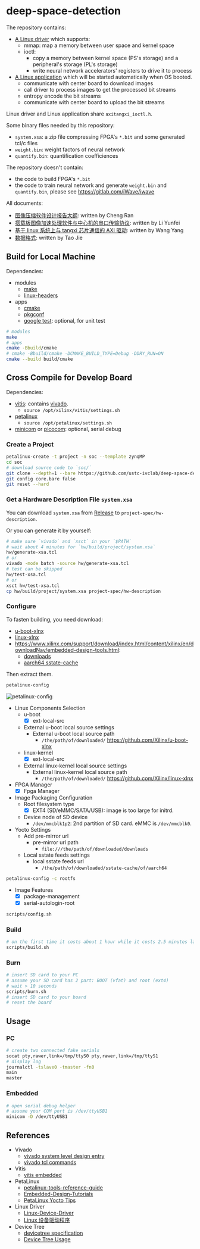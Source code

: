 # deep-space-detection

The repository contains:

- [A Linux driver](project-spec/meta-user/recipes-modules) which supports:
  - mmap: map a memory between user space and kernel space
  - ioctl:
    - copy a memory between kernel space (PS's storage) and a peripheral's
      storage (PL's storage)
    - write neural network accelerators' registers to drive it to process
- [A Linux application](project-spec/meta-user/recipes-apps) which
  will be started automatically when OS booted.
  - communicate with center board to download images
  - call driver to process images to get the processed bit streams
  - entropy encode the bit streams
  - communicate with center board to upload the bit streams

Linux driver and Linux application share `axitangxi_ioctl.h`.

Some binary files needed by this repository:

- `system.xsa`: a zip file compressing FPGA's `*.bit` and some generated tcl/c files
- `weight.bin`: weight factors of neural network
- `quantify.bin`: quantification coefficiences

The repository doesn't contain:

- the code to build FPGA's `*.bit`
- the code to train neural network and generate `weight.bin` and
  `quantify.bin`, please see <https://gitlab.com/iWave/iwave>

All documents:

- [图像压缩软件设计报告大纲](docs/resources/design-report.md): written by Cheng Ran
- [搭载板图像加速处理软件与中心机的串口传输协议](docs/resources/serial-transmission-protocol.md):
  written by Li Yunfei
- [基于 linux 系统上与 tangxi 芯片通信的 AXI 驱动](docs/resources/build.md): written by Wang Yang
- [数据格式](docs/resources/format.md): written by Tao Jie

## Build for Local Machine

Dependencies:

- modules
  - [make](https://www.gnu.org/software/make)
  - [linux-headers](https://archlinux.org/packages/core/x86_64/linux-headers)
- apps
  - [cmake](https://cmake.org)
  - [pkgconf](https://gitea.treehouse.systems/ariadne/pkgconf)
  - [google test](https://github.com/google/googletest): optional, for unit test

```sh
# modules
make
# apps
cmake -Bbuild/cmake
# cmake -Bbuild/cmake -DCMAKE_BUILD_TYPE=Debug -DDRY_RUN=ON
cmake --build build/cmake
```

## Cross Compile for Develop Board

Dependencies:

- [vitis](https://aur.archlinux.org/packages/vitis): contains
  [vivado](https://aur.archlinux.org/packages/vivado).
  - `source /opt/xilinx/vitis/settings.sh`
- [petalinux](https://aur.archlinux.org/packages/petalinux)
  - `source /opt/petalinux/settings.sh`
- [minicom](https://archlinux.org/packages/extra/x86_64/minicom) or
  [picocom](https://archlinux.org/packages/extra/x86_64/picocom): optional,
  serial debug

### Create a Project

<!-- markdownlint-disable MD013 -->

```sh
petalinux-create -t project -n soc --template zynqMP
cd soc
# download source code to `soc/`
git clone --depth=1 --bare https://github.com/ustc-ivclab/deep-space-detection .git
git config core.bare false
git reset --hard
```

<!-- markdownlint-enable MD013 -->

### Get a Hardware Description File `system.xsa`

You can download `system.xsa` from
[Release](https://github.com/ustc-ivclab/deep-space-detection/releases)
to `project-spec/hw-description`.

Or you can generate it by yourself:

```sh
# make sure `vivado` and `xsct` in your `$PATH`
# wait about 4 minutes for `hw/build/project/system.xsa`
hw/generate-xsa.tcl
# or
vivado -mode batch -source hw/generate-xsa.tcl
# test can be skipped
hw/test-xsa.tcl
# or
xsct hw/test-xsa.tcl
cp hw/build/project/system.xsa project-spec/hw-description
```

### Configure

To fasten building, you need download:

- [u-boot-xlnx](https://github.com/Xilinx/u-boot-xlnx/tags)
- [linux-xlnx](https://github.com/Xilinx/linux-xlnx/tags)
- <https://www.xilinx.com/support/download/index.html/content/xilinx/en/downloadNav/embedded-design-tools.html>:
  - [downloads](https://www.xilinx.com/member/forms/download/xef.html?filename=daily-downloads_2023.1_09121239.tar.gz)
  - [aarch64 sstate-cache](https://www.xilinx.com/member/forms/download/xef.html?filename=sstate_aarch64_2023.1_09121239.tar.gz)

Then extract them.

```sh
petalinux-config
```

![petalinux-config](https://github.com/ustc-ivclab/.github/assets/32936898/e0ddb510-d0fb-4db8-92aa-d6feac9da9db)

- Linux Components Selection
  - u-boot
    - [x] ext-local-src
  - External u-boot local source settings
    - External u-boot local source path
      - `/the/path/of/downloaded/` <https://github.com/Xilinx/u-boot-xlnx>
  - linux-kernel
    - [x] ext-local-src
  - External linux-kernel local source settings
    - External linux-kernel local source path
      - `/the/path/of/downloaded/` <https://github.com/Xilinx/linux-xlnx>
- FPGA Manager
  - [x] Fpga Manager
- Image Packaging Configuration
  - Root filesystem type
    - [x] EXT4 (SD/eMMC/SATA/USB): image is too large for initrd.
  - Device node of SD device
    - `/dev/mmcblk1p2`: 2nd partition of SD card. eMMC is `/dev/mmcblk0`.
- Yocto Settings
  - Add pre-mirror url
    - pre-mirror url path
      - `file:///the/path/of/downloaded/downloads`
  - Local sstate feeds settings
    - local sstate feeds url
      - `/the/path/of/downloaded/sstate-cache/of/aarch64`

```sh
petalinux-config -c rootfs
```

- Image Features
  - [x] package-management
  - [x] serial-autologin-root

```sh
scripts/config.sh
```

### Build

```sh
# on the first time it costs about 1 hour while it costs 2.5 minutes later
scripts/build.sh
```

### Burn

```sh
# insert SD card to your PC
# assume your SD card has 2 part: BOOT (vfat) and root (ext4)
# wait > 10 seconds
scripts/burn.sh
# insert SD card to your board
# reset the board
```

## Usage

### PC

```sh
# create two connected fake serials
socat pty,rawer,link=/tmp/ttyS0 pty,rawer,link=/tmp/ttyS1
# display log
journalctl -tslave0 -tmaster -fn0
main
master
```

### Embedded

```sh
# open serial debug helper
# assume your COM port is /dev/ttyUSB1
minicom -D /dev/ttyUSB1
```

## References

- Vivado
  - [vivado system level design entry](https://docs.xilinx.com/r/en-US/ug895-vivado-system-level-design-entry)
  - [vivado tcl commands](https://docs.xilinx.com/r/en-US/ug835-vivado-tcl-commands)
- Vitis
  - [vitis embedded](https://docs.xilinx.com/r/en-US/ug1400-vitis-embedded)
- PetaLinux
  - [petalinux-tools-reference-guide](https://docs.xilinx.com/r/en-US/ug1144-petalinux-tools-reference-guide/Menuconfig-Corruption-for-Kernel-and-U-Boot)
  - [Embedded-Design-Tutorials](https://xilinx.github.io/Embedded-Design-Tutorials/docs/2021.2/build/html/docs/Introduction/ZynqMPSoC-EDT/1-introduction.html)
  - [PetaLinux Yocto Tips](https://xilinx-wiki.atlassian.net/wiki/spaces/A/pages/18842475/PetaLinux+Yocto+Tips)
- Linux Driver
  - [Linux-Device-Driver](https://github.com/d0u9/Linux-Device-Driver)
  - [Linux 设备驱动程序](<https://github.com/stelectronic/doc/blob/master/Linux%E8%AE%BE%E5%A4%87%E9%A9%B1%E5%8A%A8%E7%A8%8B%E5%BA%8F(%E4%B8%AD%E6%96%87%E7%89%88%E7%AC%AC%E4%B8%89%E7%89%88%E5%AE%8C%E7%BE%8E%E7%BC%96%E8%BE%91%E5%B8%A6%E4%BA%8C%E7%BA%A7%E4%B9%A6%E7%AD%BE).pdf>)
- Device Tree
  - [devicetree specification](https://devicetree-specification.readthedocs.io/)
  - [Device Tree Usage](https://elinux.org/Device_Tree_Usage)
